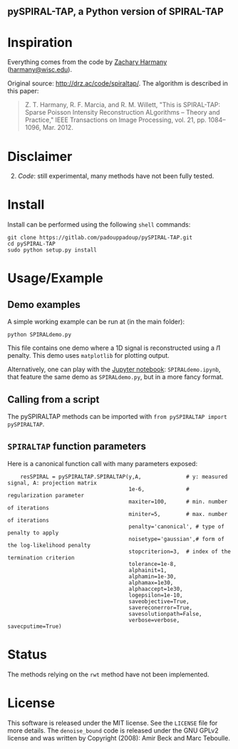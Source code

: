 pySPIRAL-TAP, a Python version of SPIRAL-TAP
--------------------------------------------

# Inspiration

Everything comes from the code by [Zachary Harmany](http://drz.ac) (harmany@wisc.edu).

Original source: http://drz.ac/code/spiraltap/. The algorithm is described in this paper:
> Z. T. Harmany, R. F. Marcia, and R. M. Willett, "This is SPIRAL-TAP: Sparse Poisson Intensity Reconstruction ALgorithms – Theory and Practice," IEEE Transactions on Image Processing, vol. 21, pp. 1084–1096, Mar. 2012.

# Disclaimer

2. *Code*: still experimental, many methods have not been fully tested.

# Install
Install can be performed using the following `shell` commands:

```{shell}
git clone https://gitlab.com/padouppadoup/pySPIRAL-TAP.git
cd pySPIRAL-TAP
sudo python setup.py install
```

# Usage/Example

## Demo examples
A simple working example can be run at (in the main folder):

```{shell}
python SPIRALdemo.py
```

This file contains one demo where a 1D signal is reconstructed using a $l1$ penalty. This demo uses `matplotlib` for plotting output.

Alternatively, one can play with the [Jupyter notebook](http://jupyter.org): `SPIRALdemo.ipynb`, that feature the same demo as `SPIRALdemo.py`, but in a more fancy format.

## Calling from a script
The pySPIRALTAP methods can be imported with `from pySPIRALTAP import pySPIRALTAP`.

## `SPIRALTAP` function parameters

Here is a canonical function call with many parameters exposed:

```{python}
    resSPIRAL = pySPIRALTAP.SPIRALTAP(y,A,              # y: measured signal, A: projection matrix
		                              1e-6,             # regularization parameter
                                      maxiter=100,      # min. number of iterations
                                      miniter=5,        # max. number of iterations
                                      penalty='canonical', # type of penalty to apply
                                      noisetype='gaussian',# form of the log-likelihood penalty
                                      stopcriterion=3,  # index of the termination criterion
                                      tolerance=1e-8,
                                      alphainit=1,
                                      alphamin=1e-30,
                                      alphamax=1e30,
                                      alphaaccept=1e30,
                                      logepsilon=1e-10,
                                      saveobjective=True,
                                      savereconerror=True,
                                      savesolutionpath=False,
                                      verbose=verbose, savecputime=True)
```

# Status
The methods relying on the `rwt` method have not been implemented.

# License
This software is released under the MIT license. See the `LICENSE` file for more details.
The `denoise_bound` code is released under the GNU GPLv2 license and was written by Copyright (2008): Amir Beck and Marc Teboulle.